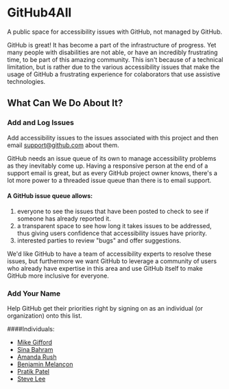 # GitHub4All
A public space for accessibility issues with GitHub, not managed by GitHub. 

GitHub is great! It has become a part of the infrastructure of progress. Yet many people with disabilities are not able, or have an incredibly frustrating time, to be part of this amazing community. This isn't because of a technical limitation, but is rather due to the various accessibility issues that make the usage of GitHub a frustrating experience for colaborators that use assistive technologies.

## What Can We Do About It?

### Add and Log Issues
Add accessibility issues to the issues associated with this project and then email support@github.com about them.

GitHub needs an issue queue of its own to manage accessibility problems as they inevitably come up. Having a responsive person at the end of a support email is great, but as every GitHub project owner knows, there's a lot more power to a threaded issue queue than there is to email support.

#### A GitHub issue queue allows:
1. everyone to see the issues that have been posted to check to see if someone has already reported it.
2. a transparent space to see how long it takes issues to be addressed, thus giving users confidence that accessibility issues have priority. 
3. interested parties to review "bugs" and offer suggestions.

We'd like GitHub to have a team of accessibility experts to resolve these issues, but furthermore we want GitHub to leverage a community of users who already have expertise in this area and use GitHub itself to make GitHub more inclusive for everyone.

### Add Your Name
 Help GitHub get their priorities right by signing on as an individual (or organization) onto this list.

####Individuals:
- [Mike Gifford](https://github.com/MGifford)
- [Sina Bahram](https://github.com/SinaBahram)
- [Amanda Rush](https://github.com/amandarush)
- [Benjamin Melançon](https://github.com/mlncn)
- [Pratik Patel](https://github.com/PratikP1)
- [Steve Lee](https://github.com/SteveALee)
